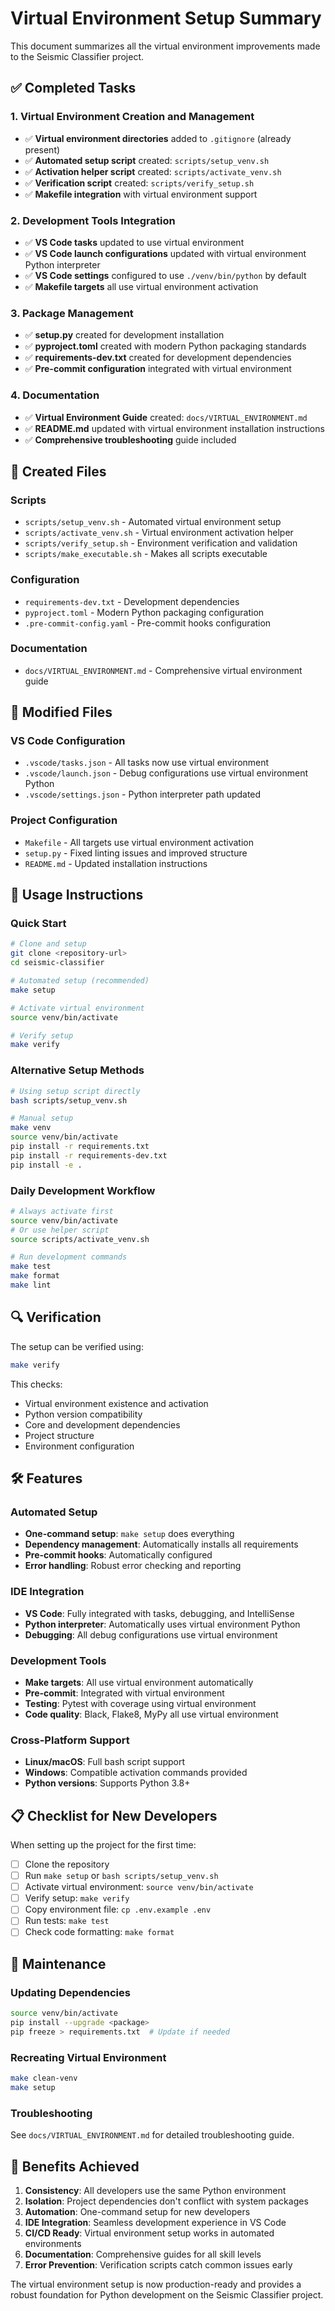 # Virtual Environment Setup Summary

This document summarizes all the virtual environment improvements made to the Seismic Classifier project.

## ✅ Completed Tasks

### 1. Virtual Environment Creation and Management
- ✅ **Virtual environment directories** added to `.gitignore` (already present)
- ✅ **Automated setup script** created: `scripts/setup_venv.sh`
- ✅ **Activation helper script** created: `scripts/activate_venv.sh`
- ✅ **Verification script** created: `scripts/verify_setup.sh`
- ✅ **Makefile integration** with virtual environment support

### 2. Development Tools Integration
- ✅ **VS Code tasks** updated to use virtual environment
- ✅ **VS Code launch configurations** updated with virtual environment Python interpreter
- ✅ **VS Code settings** configured to use `./venv/bin/python` by default
- ✅ **Makefile targets** all use virtual environment activation

### 3. Package Management
- ✅ **setup.py** created for development installation
- ✅ **pyproject.toml** created with modern Python packaging standards
- ✅ **requirements-dev.txt** created for development dependencies
- ✅ **Pre-commit configuration** integrated with virtual environment

### 4. Documentation
- ✅ **Virtual Environment Guide** created: `docs/VIRTUAL_ENVIRONMENT.md`
- ✅ **README.md** updated with virtual environment installation instructions
- ✅ **Comprehensive troubleshooting** guide included

## 📁 Created Files

### Scripts
- `scripts/setup_venv.sh` - Automated virtual environment setup
- `scripts/activate_venv.sh` - Virtual environment activation helper
- `scripts/verify_setup.sh` - Environment verification and validation
- `scripts/make_executable.sh` - Makes all scripts executable

### Configuration
- `requirements-dev.txt` - Development dependencies
- `pyproject.toml` - Modern Python packaging configuration
- `.pre-commit-config.yaml` - Pre-commit hooks configuration

### Documentation
- `docs/VIRTUAL_ENVIRONMENT.md` - Comprehensive virtual environment guide

## 🔧 Modified Files

### VS Code Configuration
- `.vscode/tasks.json` - All tasks now use virtual environment
- `.vscode/launch.json` - Debug configurations use virtual environment Python
- `.vscode/settings.json` - Python interpreter path updated

### Project Configuration
- `Makefile` - All targets use virtual environment activation
- `setup.py` - Fixed linting issues and improved structure
- `README.md` - Updated installation instructions

## 🚀 Usage Instructions

### Quick Start
```bash
# Clone and setup
git clone <repository-url>
cd seismic-classifier

# Automated setup (recommended)
make setup

# Activate virtual environment
source venv/bin/activate

# Verify setup
make verify
```

### Alternative Setup Methods
```bash
# Using setup script directly
bash scripts/setup_venv.sh

# Manual setup
make venv
source venv/bin/activate
pip install -r requirements.txt
pip install -r requirements-dev.txt
pip install -e .
```

### Daily Development Workflow
```bash
# Always activate first
source venv/bin/activate
# Or use helper script
source scripts/activate_venv.sh

# Run development commands
make test
make format
make lint
```

## 🔍 Verification

The setup can be verified using:
```bash
make verify
```

This checks:
- Virtual environment existence and activation
- Python version compatibility
- Core and development dependencies
- Project structure
- Environment configuration

## 🛠️ Features

### Automated Setup
- **One-command setup**: `make setup` does everything
- **Dependency management**: Automatically installs all requirements
- **Pre-commit hooks**: Automatically configured
- **Error handling**: Robust error checking and reporting

### IDE Integration
- **VS Code**: Fully integrated with tasks, debugging, and IntelliSense
- **Python interpreter**: Automatically uses virtual environment Python
- **Debugging**: All debug configurations use virtual environment

### Development Tools
- **Make targets**: All use virtual environment automatically
- **Pre-commit**: Integrated with virtual environment
- **Testing**: Pytest with coverage using virtual environment
- **Code quality**: Black, Flake8, MyPy all use virtual environment

### Cross-Platform Support
- **Linux/macOS**: Full bash script support
- **Windows**: Compatible activation commands provided
- **Python versions**: Supports Python 3.8+

## 📋 Checklist for New Developers

When setting up the project for the first time:

- [ ] Clone the repository
- [ ] Run `make setup` or `bash scripts/setup_venv.sh`
- [ ] Activate virtual environment: `source venv/bin/activate`
- [ ] Verify setup: `make verify`
- [ ] Copy environment file: `cp .env.example .env`
- [ ] Run tests: `make test`
- [ ] Check code formatting: `make format`

## 🔧 Maintenance

### Updating Dependencies
```bash
source venv/bin/activate
pip install --upgrade <package>
pip freeze > requirements.txt  # Update if needed
```

### Recreating Virtual Environment
```bash
make clean-venv
make setup
```

### Troubleshooting
See `docs/VIRTUAL_ENVIRONMENT.md` for detailed troubleshooting guide.

## 🎯 Benefits Achieved

1. **Consistency**: All developers use the same Python environment
2. **Isolation**: Project dependencies don't conflict with system packages
3. **Automation**: One-command setup for new developers
4. **IDE Integration**: Seamless development experience in VS Code
5. **CI/CD Ready**: Virtual environment setup works in automated environments
6. **Documentation**: Comprehensive guides for all skill levels
7. **Error Prevention**: Verification scripts catch common issues early

The virtual environment setup is now production-ready and provides a robust foundation for Python development on the Seismic Classifier project.
